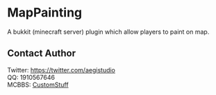 # MapPainting
A bukkit (minecraft server) plugin which allow players to paint on map.

## Contact Author
  Twitter: https://twitter.com/aegistudio<br/>
  QQ: 1910567646<br/>
  MCBBS: [CustomStuff](http://www.mcbbs.net/home.php?mod=space&uid=356989)<br/>
